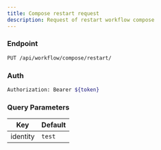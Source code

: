 ```yaml
---
title: Compose restart request
description: Request of restart workflow compose
---
```


### Endpoint

```bash
PUT /api/workflow/compose/restart/
```

### Auth

```bash
Authorization: Bearer ${token}
```

### Query Parameters

| Key | Default |
|-----|---------|
| identity | `test` |

